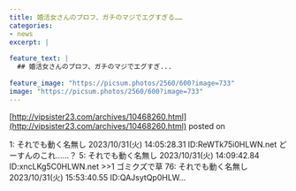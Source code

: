 ```yaml
---
title: 婚活女さんのプロフ、ガチのマジでエグすぎる……
categories:
- news
excerpt: |
  
feature_text: |
  ## 婚活女さんのプロフ、ガチのマジでエグすぎ...
  
feature_image: "https://picsum.photos/2560/600?image=733"
image: "https://picsum.photos/2560/600?image=733"
---
```


[http://vipsister23.com/archives/10468260.html](http://vipsister23.com/archives/10468260.html)
posted on 

<!--more-->

1: それでも動く名無し 2023/10/31(火) 14:05:28.31 ID:ReWTk75i0HLWN.net どーすんのこれ……？ 5: それでも動く名無し 2023/10/31(火) 14:09:42.84 ID:xncLKg5C0HLWN.net &gt;&gt;1 ゴミクズで草 76: それでも動く名無し 2023/10/31(火) 15:53:40.55 ID:QAJsytQp0HLW...
